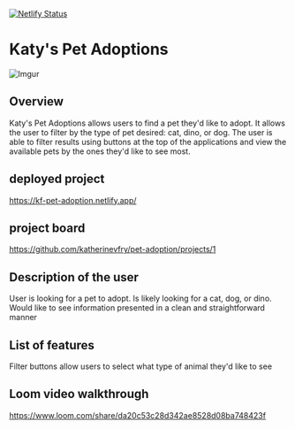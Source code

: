 [![Netlify Status](https://api.netlify.com/api/v1/badges/21f4c747-7f2f-47a0-b61e-e4febe290399/deploy-status)](https://app.netlify.com/sites/kf-pet-adoption/deploys)
# Katy's Pet Adoptions
![Imgur](https://i.imgur.com/wxfJdyh.png)
## Overview
Katy's Pet Adoptions allows users to find a pet they'd like to adopt. It allows the user to filter by the type of pet desired: cat, dino, or dog.  The user is able to filter results using buttons at the top of the applications and view the available pets by the ones they'd like to see most. 

## deployed project
https://kf-pet-adoption.netlify.app/
## project board
https://github.com/katherinevfry/pet-adoption/projects/1
## Description of the user
User is looking for a pet to adopt. Is likely looking for a cat, dog, or dino. Would like to see information presented in a clean and straightforward manner
## List of features
Filter buttons allow users to select what type of animal they'd like to see
##  Loom video walkthrough
https://www.loom.com/share/da20c53c28d342ae8528d08ba748423f
